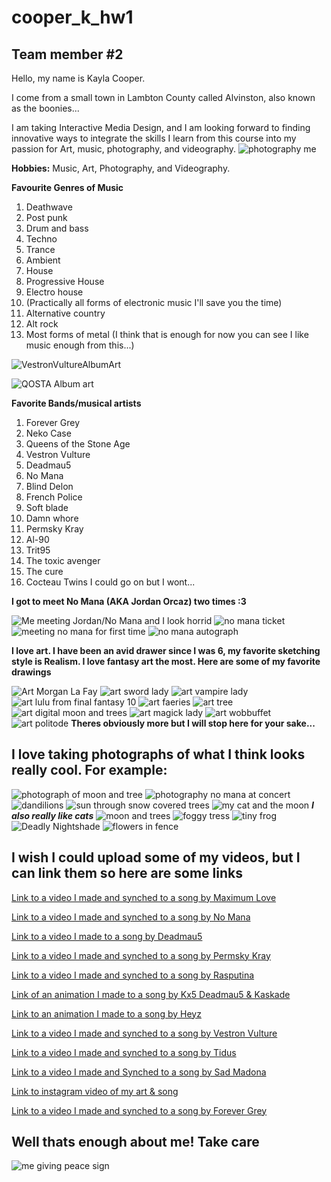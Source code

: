 # cooper_k_hw1

## Team member #2

Hello, my name is Kayla Cooper.

I come from a small town in Lambton County called Alvinston, also known as the boonies...

 I am taking Interactive Media Design, and I am looking forward to finding innovative ways to integrate the skills I learn from this course into my passion for Art, music, photography, and videography.
![photography me](images/photography_me.jpg)

**Hobbies:** Music, Art, Photography, and Videography.

**Favourite Genres of Music**
1. Deathwave
2. Post punk
3. Drum and bass
4. Techno
5. Trance
6. Ambient
7. House
8. Progressive House
9. Electro house
10. (Practically all forms of electronic music I'll save you the time)
11. Alternative country
12. Alt rock
13. Most forms of metal
(I think that is enough for now you can see I like music enough from this...)

![VestronVultureAlbumArt](images/deathwave_is_forever.webp) 

![QOSTA Album art](images/qosta_album.jpg)

**Favorite Bands/musical artists**
1. Forever Grey
2. Neko Case
3. Queens of the Stone Age
4. Vestron Vulture
5. Deadmau5
6. No Mana
7. Blind Delon
8. French Police
9. Soft blade
10. Damn whore
11. Permsky Kray
12. Al-90
13. Trit95
14. The toxic avenger
15. The cure
16. Cocteau Twins
I could go on but I wont...

**I got to meet No Mana (AKA Jordan Orcaz) two times :3**

![Me meeting Jordan/No Mana and I look horrid](images/me_and_jordan_no_mana.jpg)
![no mana ticket](images/no_mana_ticket.jpg)
![meeting no mana for first time](images/meeting_no_mana.jpg)
![no mana autograph](images/no_mana-autograph.jpg)

**I love art. I have been an avid drawer since I was 6, my favorite sketching style is Realism. I love fantasy art the most. Here are some of my favorite drawings**

![Art Morgan La Fay](images/art_morgan_la_fay.JPG)
![art sword lady](images/art_swordlady.jpg)
![art vampire lady](images/art_vampire.jpg)
![art lulu from final fantasy 10](images/art_lulu.jpg)
![art faeries](images/art_fay.JPG)
![art tree](images/art_tree.jpg)
![art digital moon and trees](images/art_moon_trees.jpg)
![art magick lady](images/art_magick_lady.jpg)
![art wobbuffet](images/art_waaa.jpg)
![art politode](images/art_politode.jpg)
**Theres obviously more but I will stop here for your sake...**

## I love taking photographs of what I think looks really cool. For example:

![photograph of moon and tree](images/photography_moon.jpg)
![photography no mana at concert](images/photography_no_mana.jpg)
![dandilions](images/dandilions.jpg)
![sun through snow covered trees](images/sun.jpg)
![my cat and the moon](images/ellie.jpg)
***I also really like cats***
![moon and trees](images/moon.jpg)
![foggy tress](images/foggy.jpg)
![tiny frog](images/frog.jpg)
![Deadly Nightshade](images/nightshade.jpg)
![flowers in fence](images/flowers.jpg)

## I wish I could upload some of my videos, but I can link them so here are some links


[Link to a video I made and synched to a song by Maximum Love](https://www.instagram.com/reel/CxwbAEnMIJ0/?utm_source=ig_web_copy_link&igshid=MzRlODBiNWFlZA==)

[Link to a video I made and synched to a song by No Mana](https://www.instagram.com/reel/CkJFGmFugd9/?utm_source=ig_web_copy_link&igshid=MzRlODBiNWFlZA==)

[Link to a video I made to a song by Deadmau5](https://www.instagram.com/reel/CkCQ109v96S/?utm_source=ig_web_copy_link&igshid=MzRlODBiNWFlZA==)

[Link to a video I made and synched to a song by Permsky Kray](https://www.instagram.com/reel/CkTd2-fP-tW/?utm_source=ig_web_copy_link&igshid=MzRlODBiNWFlZA==)

[Link to a video I made and synched to a song by Rasputina](https://www.instagram.com/reel/CgU-AMPlDLm/?utm_source=ig_web_copy_link&igshid=MzRlODBiNWFlZA==)

[Link of an animation I made to a song by Kx5 Deadmau5 & Kaskade](https://www.instagram.com/reel/ClWzy8ipGCW/?utm_source=ig_web_copy_link&igshid=MzRlODBiNWFlZA==)

[Link to an animation I made to a song by Heyz](https://www.instagram.com/reel/ClVSM95uiv2/?utm_source=ig_web_copy_link&igshid=MzRlODBiNWFlZA==)

[Link to a video I made and synched to a song by Vestron Vulture](https://www.instagram.com/reel/CobaGYCAkSE/?utm_source=ig_web_copy_link&igshid=MzRlODBiNWFlZA==)



[Link to a video I made and synched to a song by Tidus](https://www.instagram.com/reel/CrhN6N8sm_B/?utm_source=ig_web_copy_link&igshid=MzRlODBiNWFlZA==)

[Link to a video I made and Synched to a song by Sad Madona](https://www.instagram.com/reel/CxyYBlQO8yc/?utm_source=ig_web_copy_link&igshid=MzRlODBiNWFlZA==)

[Link to instagram video of my art & song](https://www.instagram.com/reel/Cl5wfWjtLP-/?utm_source=ig_web_copy_link&igshid=MzRlODBiNWFlZA==)

[Link to a video I made and synched to a song by Forever Grey](https://www.instagram.com/reel/Cr5-lzlPq8-/?utm_source=ig_web_copy_link&igshid=MzRlODBiNWFlZA==)

## Well thats enough about me! Take care
![me giving peace sign](images/me.jpg)
